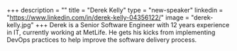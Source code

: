 +++
description = ""
title = "Derek Kelly"
type = "new-speaker"
linkedin = "https://www.linkedin.com/in/derek-kelly-04356122/"
image = "derek-kelly.jpg"
+++
Derek is a Senior Software Engineer with 12 years experience in IT, currently working at MetLife. He gets his kicks from implementing DevOps practices to help improve the software delivery process.